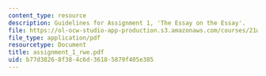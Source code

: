 ```yaml
---
content_type: resource
description: Guidelines for Assignment 1, 'The Essay on the Essay'.
file: https://ol-ocw-studio-app-production.s3.amazonaws.com/courses/21w-735-writing-and-reading-the-essay-fall-2004/b77d38268f384c6d36185879f405e385_assignment_1_rwe.pdf
file_type: application/pdf
resourcetype: Document
title: assignment_1_rwe.pdf
uid: b77d3826-8f38-4c6d-3618-5879f405e385
---
```

